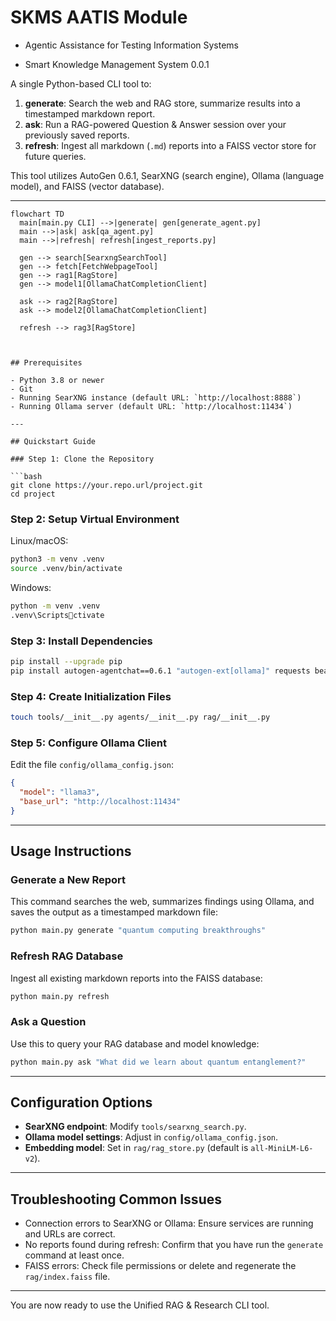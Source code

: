 
# SKMS AATIS Module
- Agentic Assistance for Testing Information Systems

- Smart Knowledge Management System 0.0.1


A single Python-based CLI tool to:

1. **generate**: Search the web and RAG store, summarize results into a timestamped markdown report.
2. **ask**: Run a RAG-powered Question & Answer session over your previously saved reports.
3. **refresh**: Ingest all markdown (`.md`) reports into a FAISS vector store for future queries.

This tool utilizes AutoGen 0.6.1, SearXNG (search engine), Ollama (language model), and FAISS (vector database).

---
```mermaid
flowchart TD
  main[main.py CLI] -->|generate| gen[generate_agent.py]
  main -->|ask| ask[qa_agent.py]
  main -->|refresh| refresh[ingest_reports.py]

  gen --> search[SearxngSearchTool]
  gen --> fetch[FetchWebpageTool]
  gen --> rag1[RagStore]
  gen --> model1[OllamaChatCompletionClient]

  ask --> rag2[RagStore]
  ask --> model2[OllamaChatCompletionClient]

  refresh --> rag3[RagStore]



## Prerequisites

- Python 3.8 or newer
- Git
- Running SearXNG instance (default URL: `http://localhost:8888`)
- Running Ollama server (default URL: `http://localhost:11434`)

---

## Quickstart Guide

### Step 1: Clone the Repository

```bash
git clone https://your.repo.url/project.git
cd project
```

### Step 2: Setup Virtual Environment

Linux/macOS:
```bash
python3 -m venv .venv
source .venv/bin/activate
```

Windows:
```bash
python -m venv .venv
.venv\Scriptsctivate
```

### Step 3: Install Dependencies

```bash
pip install --upgrade pip
pip install autogen-agentchat==0.6.1 "autogen-ext[ollama]" requests beautifulsoup4 sentence-transformers faiss-cpu
```

### Step 4: Create Initialization Files

```bash
touch tools/__init__.py agents/__init__.py rag/__init__.py
```

### Step 5: Configure Ollama Client

Edit the file `config/ollama_config.json`:

```json
{
  "model": "llama3",
  "base_url": "http://localhost:11434"
}
```

---

## Usage Instructions

### Generate a New Report

This command searches the web, summarizes findings using Ollama, and saves the output as a timestamped markdown file:

```bash
python main.py generate "quantum computing breakthroughs"
```

### Refresh RAG Database

Ingest all existing markdown reports into the FAISS database:

```bash
python main.py refresh
```

### Ask a Question

Use this to query your RAG database and model knowledge:

```bash
python main.py ask "What did we learn about quantum entanglement?"
```

---

## Configuration Options

- **SearXNG endpoint**: Modify `tools/searxng_search.py`.
- **Ollama model settings**: Adjust in `config/ollama_config.json`.
- **Embedding model**: Set in `rag/rag_store.py` (default is `all-MiniLM-L6-v2`).

---

## Troubleshooting Common Issues

- Connection errors to SearXNG or Ollama: Ensure services are running and URLs are correct.
- No reports found during refresh: Confirm that you have run the `generate` command at least once.
- FAISS errors: Check file permissions or delete and regenerate the `rag/index.faiss` file.

---

You are now ready to use the Unified RAG & Research CLI tool.
